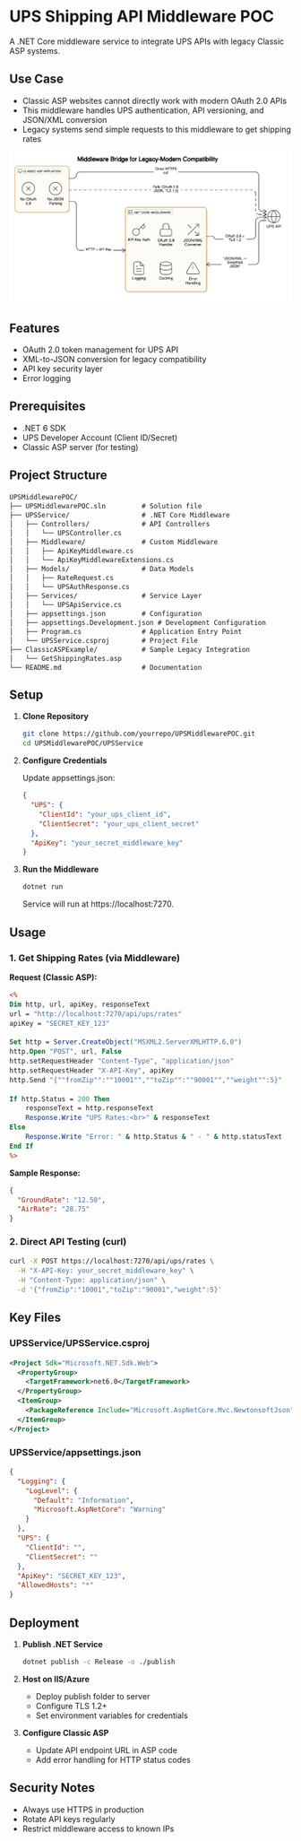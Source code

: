 # UPS Shipping API Middleware POC

A .NET Core middleware service to integrate UPS APIs with legacy Classic ASP systems.

## Use Case
- Classic ASP websites cannot directly work with modern OAuth 2.0 APIs
- This middleware handles UPS authentication, API versioning, and JSON/XML conversion
- Legacy systems send simple requests to this middleware to get shipping rates

![UPS Shipping API Middleware](assets/UPS_Shipping_API_Middleware.png)

## Features
- OAuth 2.0 token management for UPS API
- XML-to-JSON conversion for legacy compatibility
- API key security layer
- Error logging

## Prerequisites
- .NET 6 SDK
- UPS Developer Account (Client ID/Secret)
- Classic ASP server (for testing)

## Project Structure
```
UPSMiddlewarePOC/
├── UPSMiddlewarePOC.sln         # Solution file
├── UPSService/                  # .NET Core Middleware
│   ├── Controllers/             # API Controllers
│   │   └── UPSController.cs
│   ├── Middleware/              # Custom Middleware
│   │   ├── ApiKeyMiddleware.cs
│   │   └── ApiKeyMiddlewareExtensions.cs
│   ├── Models/                  # Data Models
│   │   ├── RateRequest.cs
│   │   └── UPSAuthResponse.cs
│   ├── Services/                # Service Layer
│   │   └── UPSApiService.cs
│   ├── appsettings.json         # Configuration
│   ├── appsettings.Development.json # Development Configuration
│   ├── Program.cs               # Application Entry Point
│   └── UPSService.csproj        # Project File
├── ClassicASPExample/           # Sample Legacy Integration
│   └── GetShippingRates.asp
└── README.md                    # Documentation
```

## Setup

1. **Clone Repository**
   ```bash
   git clone https://github.com/yourrepo/UPSMiddlewarePOC.git
   cd UPSMiddlewarePOC/UPSService
   ```

2. **Configure Credentials**

   Update appsettings.json:

   ```json
   {
     "UPS": {
       "ClientId": "your_ups_client_id",
       "ClientSecret": "your_ups_client_secret"
     },
     "ApiKey": "your_secret_middleware_key"
   }
   ```

3. **Run the Middleware**

   ```bash
   dotnet run
   ```
   
   Service will run at https://localhost:7270.

## Usage

### 1. Get Shipping Rates (via Middleware)

**Request (Classic ASP):**

```asp
<% 
Dim http, url, apiKey, responseText
url = "http://localhost:7270/api/ups/rates"
apiKey = "SECRET_KEY_123"

Set http = Server.CreateObject("MSXML2.ServerXMLHTTP.6.0")
http.Open "POST", url, False
http.setRequestHeader "Content-Type", "application/json"
http.setRequestHeader "X-API-Key", apiKey
http.Send "{""fromZip"":""10001"",""toZip"":""90001"",""weight"":5}"

If http.Status = 200 Then
    responseText = http.responseText
    Response.Write "UPS Rates:<br>" & responseText
Else
    Response.Write "Error: " & http.Status & " - " & http.statusText
End If
%>
```

**Sample Response:**

```json
{
  "GroundRate": "12.50",
  "AirRate": "28.75"
}
```

### 2. Direct API Testing (curl)

```bash
curl -X POST https://localhost:7270/api/ups/rates \
  -H "X-API-Key: your_secret_middleware_key" \
  -H "Content-Type: application/json" \
  -d '{"fromZip":"10001","toZip":"90001","weight":5}'
```

## Key Files

### UPSService/UPSService.csproj
```xml
<Project Sdk="Microsoft.NET.Sdk.Web">
  <PropertyGroup>
    <TargetFramework>net6.0</TargetFramework>
  </PropertyGroup>
  <ItemGroup>
    <PackageReference Include="Microsoft.AspNetCore.Mvc.NewtonsoftJson" Version="6.0.0" />
  </ItemGroup>
</Project>
```

### UPSService/appsettings.json
```json
{
  "Logging": {
    "LogLevel": {
      "Default": "Information",
      "Microsoft.AspNetCore": "Warning"
    }
  },
  "UPS": {
    "ClientId": "",
    "ClientSecret": ""
  },
  "ApiKey": "SECRET_KEY_123",
  "AllowedHosts": "*"
}
```

## Deployment

1. **Publish .NET Service**
   ```bash
   dotnet publish -c Release -o ./publish
   ```

2. **Host on IIS/Azure**
   - Deploy publish folder to server
   - Configure TLS 1.2+
   - Set environment variables for credentials

3. **Configure Classic ASP**
   - Update API endpoint URL in ASP code
   - Add error handling for HTTP status codes

## Security Notes
- Always use HTTPS in production
- Rotate API keys regularly
- Restrict middleware access to known IPs
